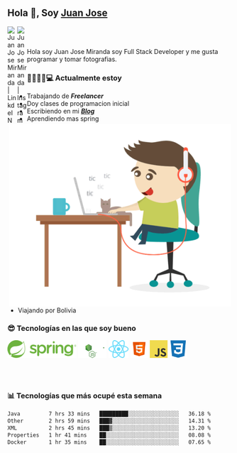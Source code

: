 ## Hola 👋, Soy [Juan Jose](http://juanjoses.me)

<a href="https://www.linkedin.com/in/juanjosemirandam/">
  <img align="left" alt="Juan Jose Miranda | LinkdeIN" width="22px" src="https://cdn.jsdelivr.net/npm/simple-icons@v3/icons/linkedin.svg" />
</a>

<a href="https://www.instagram.com/juan.jose.miranda/">
  <img align="left" alt="Juan Jose Miranda | Instagram" width="22px" src="https://cdn.jsdelivr.net/npm/simple-icons@v3/icons/instagram.svg" />
</a>

<br /> <br />

Hola soy Juan Jose Miranda soy Full Stack Developer y me gusta programar y tomar fotografias.

<img align="right" alt="GIF" src="./images/gif-juanjose.gif" width="500" max-height="320" />

### 👨‍💻🕵‍♀💻 Actualmente estoy

- Trabajando de ***Freelancer***
- Doy clases de programacion inicial
- Escribiendo en mi ***[Blog](http://juanjoses.me)***
- Aprendiendo mas spring
- Viajando por Bolivia 

### 😎 Tecnologías en las que soy bueno

<code><img alt="Spring" height="40px" src="./images/spring-icon.svg"/></code>
<code><img alt="NodeJS" height="40px" src="./images/nodejs-icon.svg" /></code>
<code><img alt="ReactJS" height="40px" src="./images/react-icon.svg" /></code>
<code><img alt="HTML5" height="40px" src="./images/html-icon.png" /></code>
<code><img alt="JavaScript" height="40px" src="./images/js-icon.png"  /></code>
<code><img alt="CSS3" height="40px" src="./images/css-icon.png" /></code>

<br/><br/>

### 📊 Tecnologías que más ocupé esta semana

<!--START_SECTION:waka-->
```text
Java         7 hrs 33 mins   █████████░░░░░░░░░░░░░░░░   36.18 % 
Other        2 hrs 59 mins   ███▓░░░░░░░░░░░░░░░░░░░░░   14.31 % 
XML          2 hrs 45 mins   ███▒░░░░░░░░░░░░░░░░░░░░░   13.20 % 
Properties   1 hr 41 mins    ██░░░░░░░░░░░░░░░░░░░░░░░   08.08 % 
Docker       1 hr 35 mins    ██░░░░░░░░░░░░░░░░░░░░░░░   07.65 % 
```
<!--END_SECTION:waka-->

<!-- ### 📌🤓 Últimos artículos en mi blog -->